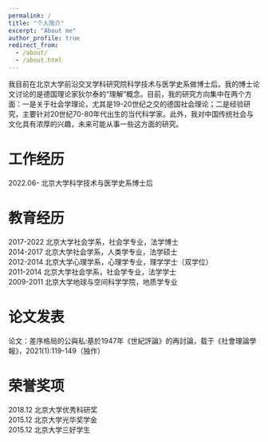 ```yaml
---
permalink: /
title: "个人简介"
excerpt: "About me"
author_profile: true
redirect_from: 
  - /about/
  - /about.html
---
```

我目前在北京大学前沿交叉学科研究院科学技术与医学史系做博士后。我的博士论文讨论的是德国理论家狄尔泰的“理解”概念。目前，我的研究方向集中在两个方面：一是关于社会学理论，尤其是19-20世纪之交的德国社会理论；二是经验研究，主要针对20世纪70-80年代出生的当代科学家。此外，我对中国传统社会与文化具有浓厚的兴趣，未来可能从事一些这方面的研究。  

#  工作经历
2022.06- 北京大学科学技术与医学史系博士后  

#  教育经历
2017-2022 北京大学社会学系，社会学专业，法学博士  
2014-2017 北京大学社会学系，人类学专业，法学硕士  
2012-2014 北京大学心理学系，心理学专业，理学学士（双学位）  
2011-2014 北京大学社会学系，社会学专业，法学学士  
2009-2011 北京大学地球与空间科学学院，地质学专业  

# 论文发表
论文：差序格局的公與私:基於1947年《世紀評論》的再討論，载于《社會理論學報》，2021(1):119-149（独作）  

# 荣誉奖项
2018.12 北京大学优秀科研奖  
2015.12 北京大学光华奖学金  
2015.12 北京大学三好学生  

